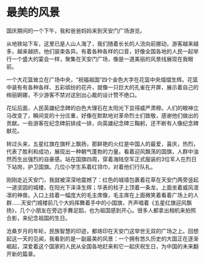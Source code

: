 # 最美的风景

国庆期间的一个下午，我和爸爸妈妈来到天安门广场游览。

从地铁站下车，这里已是人山人海了，我们随着长长的人流向前挪动，游客越来越多，越来越挤。他们装束各异。有着各种各样的口音，好像全国各地的人民一起举行一个盛大的宴会一样，聚集在天安门广场，像是一道美丽的风景线展现在我眼前。

一个大花篮耸立在广场中央，“祝福祖国”四个金色大字在花篮中央熠熠生辉。花篮中装有有各种各样、五彩缤纷的花卉，就像一只巨大的孔雀在开屏，展示着自己的绚丽婀娜，不少游客不禁对这别出心裁的设计赞不绝口。

花坛后面，人民英雄纪念碑的白色大理石在太阳光下显得威严肃穆。人们的眼神立马改变了，瞬间变的十分庄重，好像在默默地对革命烈士们致敬，感谢他们做出的贡献。一些游客在纪念碑前排成一排，向英雄纪念碑三鞠躬，还不断有人像纪念碑献花。

转过头来，五星红旗在旗杆上飘扬，那鲜艳的火红是中国人的最爱，喜庆，热烈，代表了胜利和成功，展现出一种朝气蓬勃的力量。看着迎风飘荡的国旗，人群中油然而生出强烈的自豪感。站在国旗四周，穿着海陆空军正式服装的3位军人在烈日下站岗，护卫国旗。几位小学生系着红领巾，对着他们行队礼。

刚刚走近天安门，我就被深深地震撼了：红色的城墙包裹着花草在天安门两旁竖起一道坚固的城楼，在阳光下泽泽生辉；华表的柱子上顶着一条龙，上面坐着威风凛凛的神兽。入口上挂着一幅庞大的毛主席像，毛主席在上面微笑着看着广场上的人群……天安门城楼前几个大妈挥舞着手中的小国旗，齐声唱着《五星红旗迎风飘扬》，几个小朋友在旁边手舞足蹈，也为祖国感到开心。很多人都拿出相机来拍照合影，来纪念祖国的生日。

沧桑岁月的年轮，民族智慧的印迹，都烙印在天安门这举世无双的广场之上。回想起这一天的见闻，我看到的是一副最美的风景：一个拥有悠久历史的大国正在逐渐崛起，深爱着这个国家的人民从全国各地赶来和它一起庆祝生日，为中国的未来翻开新的篇章。



